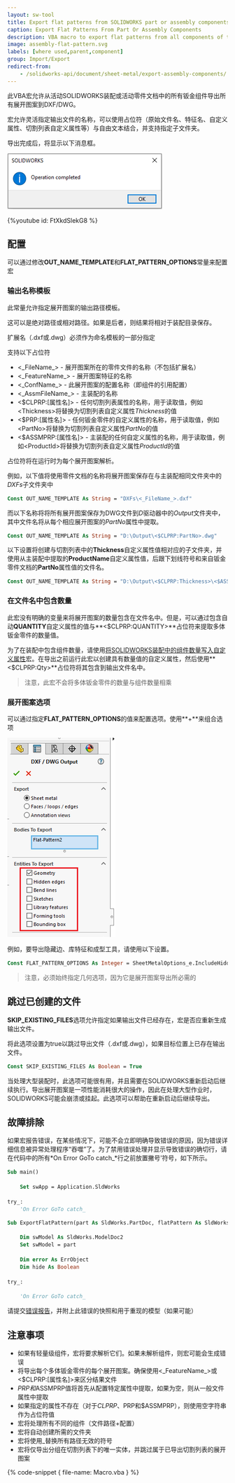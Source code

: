```yaml
---
layout: sw-tool
title: Export flat patterns from SOLIDWORKS part or assembly components
caption: Export Flat Patterns From Part Or Assembly Components
description: VBA macro to export flat patterns from all components of the active assembly or active part
image: assembly-flat-pattern.svg
labels: [where used,parent,component]
group: Import/Export
redirect-from:
    - /solidworks-api/document/sheet-metal/export-assembly-components/
---
```

此VBA宏允许从活动SOLIDWORKS装配或活动零件文档中的所有钣金组件导出所有展开图案到DXF/DWG。

宏允许灵活指定输出文件的名称，可以使用占位符（原始文件名、特征名、自定义属性、切割列表自定义属性等）与自由文本结合，并支持指定子文件夹。

导出完成后，将显示以下消息框。

![导出完成时显示的消息框](operation-completed.png)

{%youtube id: FtXkdSlekG8 %}

## 配置

可以通过修改**OUT_NAME_TEMPLATE**和**FLAT_PATTERN_OPTIONS**常量来配置宏

### 输出名称模板

此常量允许指定展开图案的输出路径模板。

这可以是绝对路径或相对路径。如果是后者，则结果将相对于装配目录保存。

扩展名（.dxf或.dwg）必须作为命名模板的一部分指定

支持以下占位符

* <\_FileName\_> - 展开图案所在的零件文件的名称（不包括扩展名）
* <\_FeatureName\_> - 展开图案特征的名称
* <\_ConfName\_> - 此展开图案的配置名称（即组件的引用配置）
* <\_AssmFileName\_> - 主装配的名称
* <$CLPRP:[属性名]> - 任何切割列表属性的名称，用于读取值，例如\<Thickness\>将替换为切割列表自定义属性*Thickness*的值
* <$PRP:[属性名]> - 任何钣金零件的自定义属性的名称，用于读取值，例如\<PartNo\>将替换为切割列表自定义属性*PartNo*的值
* <$ASSMPRP:[属性名]> - 主装配的任何自定义属性的名称，用于读取值，例如\<ProductId\>将替换为切割列表自定义属性*ProductId*的值

占位符将在运行时为每个展开图案解析。

例如，以下值将使用零件文档的名称将展开图案保存在与主装配相同文件夹中的*DXFs*子文件夹中

~~~ vb
Const OUT_NAME_TEMPLATE As String = "DXFs\<_FileName_>.dxf"
~~~

而以下名称将将所有展开图案保存为DWG文件到*D*驱动器中的*Output*文件夹中，其中文件名将从每个相应展开图案的*PartNo*属性中提取。

~~~ vb
Const OUT_NAME_TEMPLATE As String = "D:\Output\<$CLPRP:PartNo>.dwg"
~~~

以下设置将创建与切割列表中的**Thickness**自定义属性值相对应的子文件夹，并使用从主装配中提取的**ProductName**自定义属性值，后跟下划线符号和来自钣金零件文档的**PartNo**属性值的文件名。

~~~ vb
Const OUT_NAME_TEMPLATE As String = "D:\Output\<$CLPRP:Thickness>\<$ASSMPRP:ProductName>_<$PRP:PartNo>.dwg"
~~~

### 在文件名中包含数量

此宏没有明确的变量来将展开图案的数量包含在文件名中。但是，可以通过包含自动**QUANTITY**自定义属性的值与**<$CLPRP:QUANTITY>**占位符来提取多体钣金零件的数量值。

为了在装配中包含组件数量，请使用[将SOLIDWORKS装配中的组件数量写入自定义属性](/solidworks-api/document/assembly/components/write-quantities/)宏。在导出之前运行此宏以创建具有数量值的自定义属性，然后使用**<$CLPRP:Qty>**占位符将其包含到输出文件名中。

> 注意，此宏不会将多体钣金零件的数量与组件数量相乘

### 展开图案选项

可以通过指定**FLAT_PATTERN_OPTIONS**的值来配置选项。使用**+**来组合选项

![展开图案导出选项](flat-pattern-export-options.png)

例如，要导出隐藏边、库特征和成型工具，请使用以下设置。

~~~ vb
Const FLAT_PATTERN_OPTIONS As Integer = SheetMetalOptions_e.IncludeHiddenEdges + SheetMetalOptions_e.ExportLibraryFeatures + SheetMetalOptions_e.ExportFormingTools
~~~

> 注意，必须始终指定几何选项，因为它是展开图案导出所必需的

## 跳过已创建的文件

**SKIP_EXISTING_FILES**选项允许指定如果输出文件已经存在，宏是否应重新生成输出文件。

将此选项设置为true以跳过导出文件（.dxf或.dwg），如果目标位置上已存在输出文件。

~~~ vb
Const SKIP_EXISTING_FILES As Boolean = True
~~~

当处理大型装配时，此选项可能很有用，并且需要在SOLIDWORKS重新启动后继续执行。导出展开图案是一项性能消耗很大的操作，因此在处理大型作业时，SOLIDWORKS可能会崩溃或挂起。此选项可以帮助在重新启动后继续导出。

## 故障排除

如果宏报告错误，在某些情况下，可能不会立即明确导致错误的原因，因为错误详细信息被异常处理程序“吞噬”了。为了禁用错误处理并显示导致错误的确切行，请在代码中的所有*On Error GoTo catch_*行之前放置撇号'符号，如下所示。

~~~ vb jagged
Sub main()
        
    Set swApp = Application.SldWorks
    
try_:
    'On Error GoTo catch_
~~~

~~~ vb jagged
Sub ExportFlatPattern(part As SldWorks.PartDoc, flatPattern As SldWorks.Feature, outFilePath As String, opts As SheetMetalOptions_e, conf As String)
    
    Dim swModel As SldWorks.ModelDoc2
    Set swModel = part
    
    Dim error As ErrObject
    Dim hide As Boolean

try_:
    
    'On Error GoTo catch_
~~~

请提交[错误报告](https://github.com/xarial/codestack/issues/new?labels=bug)，并附上此错误的快照和用于重现的模型（如果可能）

## 注意事项

* 如果有轻量级组件，宏将要求解析它们。如果未解析组件，则宏可能会生成错误
* 将导出每个多体钣金零件的每个展开图案。确保使用<\_FeatureName\_>或<$CLPRP:[属性名]>来区分结果文件
* $PRP和$ASSMPRP值将首先从配置特定属性中提取，如果为空，则从一般文件属性中提取
* 如果指定的属性不存在（对于$CLPRP、$PRP和$ASSMPRP），则使用空字符串作为占位符值
* 宏将处理所有不同的组件（文件路径+配置）
* 宏将自动创建所需的文件夹
* 宏将使用\_替换所有路径无效的符号
* 宏将仅导出分组在切割列表下的唯一实体，并跳过属于已导出切割列表的展开图案

{% code-snippet { file-name: Macro.vba } %}
